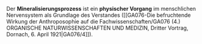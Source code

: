 
Der **Mineralisierungsprozess** ist ein **physischer Vorgang** im menschlichen Nervensystem als Grundlage des Verstandes ([[GA076-Die befruchtende Wirkung der Anthroposophie auf die Fachwissenschaften/GA076 (4.) ORGANISCHE NATURWISSENSCHAFTEN UND MEDIZIN, Dritter Vortrag, Dornach, 6. April 1921|GA076/4]]).
